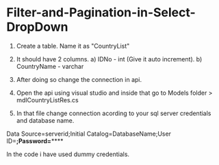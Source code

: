 # Filter-and-Pagination-in-Select-DropDown
1) Create a table. Name it as "CountryList"
2) It should have 2 columns.
	a) IDNo - int (Give it auto increment).
	b) CountryName - varchar

3) After doing so change the connection in api.
4) Open the api using visual studio and inside that go to Models folder > mdlCountryListRes.cs
5) In that file change connection acording to your sql server credentials and database name.

Data Source=serverid;Initial Catalog=DatabaseName;User ID=**;Password=******

In the code i have used dummy credentials.
